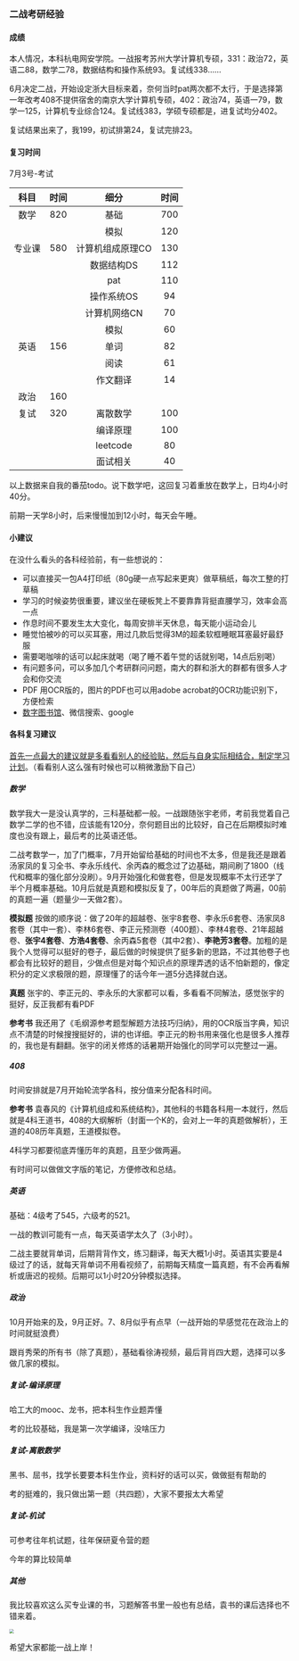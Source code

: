 ### 二战考研经验

#### 成绩

本人情况，本科杭电网安学院。一战报考苏州大学计算机专硕，331：政治72，英语二88，数学二78，数据结构和操作系统93。复试线338……

6月决定二战，开始设定浙大目标来着，奈何当时pat两次都不太行，于是选择第一年改考408不提供宿舍的南京大学计算机专硕，402：政治74，英语一79，数学一125，计算机专业综合124。复试线383，学硕专硕都是，进复试均分402。

复试结果出来了，我199，初试排第24，复试完排23。

#### 复习时间

7月3号-考试

|  科目  | 时间 |       细分       | 时间 |
| :----: | :--: | :--------------: | :--: |
|  数学  | 820  |       基础       | 700  |
|        |      |       模拟       | 120  |
| 专业课 | 580  | 计算机组成原理CO | 130  |
|        |      |    数据结构DS    | 112  |
|        |      |       pat        | 110  |
|        |      |    操作系统OS    |  94  |
|        |      |   计算机网络CN   |  70  |
|        |      |       模拟       |  60  |
|  英语  | 156  |       单词       |  82  |
|        |      |       阅读       |  61  |
|        |      |     作文翻译     |  14  |
|  政治  | 160  |                  |      |
|  复试  | 320  |     离散数学     | 100  |
|        |      |     编译原理     | 100  |
|        |      |     leetcode     |  80  |
|        |      |     面试相关     |  40  |

以上数据来自我的番茄todo。说下数学吧，这回复习着重放在数学上，日均4小时40分。

前期一天学8小时，后来慢慢加到12小时，每天会午睡。

#### 小建议

在没什么看头的各科经验前，有一些想说的：

-   可以直接买一包A4打印纸（80g硬一点写起来更爽）做草稿纸，每次工整的打草稿
-   学习的时候姿势很重要，建议坐在硬板凳上不要靠靠背挺直腰学习，效率会高一点
-   作息时间不要发生太大变化，每周安排半天休息，每天能小运动会儿
-   睡觉怕被吵的可以买耳塞，用过几款后觉得3M的超柔软框睡眠耳塞最好最舒服
-   需要喝咖啡的话可以起床就喝（喝了睡不着午觉的话就别喝，14点后别喝）
-   有问题多问，可以多加几个考研群问问题，南大的群和浙大的群都有很多人才会和你交流
-   PDF 用OCR版的，图片的PDF也可以用adobe acrobat的OCR功能识别下，方便检索
-   [数字图书馆](https://b-ok.global/)、微信搜索、google

#### 各科复习建议

<u>首先一点最大的建议就是多看看别人的经验贴，然后与自身实际相结合，制定学习计划</u>。（看看别人这么强有时候也可以稍微激励下自己）

##### 数学

数学我大一是没认真学的，三科基础都一般。一战跟随张宇老师，考前我觉着自己数学二学的也不错，应该能有120分，奈何题目出的比较好，自己在后期模拟时难度也没有跟上，最后考的比英语还低。

二战考数学一，加了门概率，7月开始留给基础的时间也不太多，但是我还是跟着汤家凤的复习全书、李永乐线代、余丙森的概念过了边基础，期间刷了1800（线代和概率的强化部分没刷）。9月开始强化和做套卷，但是发现概率不太行还学了半个月概率基础。10月后就是真题和模拟反复了，00年后的真题做了两遍，00前的真题一遍（题量少一天做2套）。

**模拟题** 按做的顺序说：做了20年的超越卷、张宇8套卷、李永乐6套卷、汤家凤8套卷（其中一套）、李林6套卷、李正元预测卷（400题）、李林4套卷、21年超越卷、**张宇4套卷**、**方浩4套卷**、余丙森5套卷（其中2套）、**李艳芳3套卷**。加粗的是我个人觉得可以挺好的卷子，最后做的时候提供了挺多新的思路，不过其他卷子也都会有比较好的题目，少做点但是对每个知识点的原理弄透的话不怕新题的，像定积分的定义求极限的题，原理懂了的话今年一道5分选择就白送。

**真题** 张宇的、李正元的、李永乐的大家都可以看，多看看不同解法，感觉张宇的挺好，反正我都有看PDF

**参考书** 我还用了《毛纲源参考题型解题方法技巧归纳》，用的OCR版当字典，知识点不清楚的时候搜搜挺好的，讲的也详细。李正元的粉书用来强化也是很多人推荐的，我也是有翻翻。张宇的闭关修炼的话暑期开始强化的同学可以完整过一遍。

##### 408

时间安排就是7月开始轮流学各科，按分值来分配各科时间。

**参考书** 袁春风的《计算机组成和系统结构》，其他科的书籍各科用一本就行，然后就是4科王道书，408的大纲解析（封面一个K的，会对上一年的真题做解析），王道的408历年真题，王道模拟卷。

4科学习都要彻底弄懂历年的真题，且至少做两遍。

有时间可以做做文字版的笔记，方便修改和总结。

##### 英语

基础：4级考了545，六级考的521。

一战的教训可能有一点，每天英语学太久了（3小时）。

二战主要就背单词，后期背背作文，练习翻译，每天大概1小时。英语其实要是4级过了的话，就每天背单词不用看视频了，前期每天精度一篇真题，有不会再看解析或唐迟的视频。后期可以1小时20分钟模拟选择。

##### 政治

10月开始来的及，9月正好。7、8月似乎有点早（一战开始的早感觉花在政治上的时间就挺浪费）

跟肖秀荣的所有书（除了真题），基础看徐涛视频，最后背肖四大题，选择可以多做几家的模拟。

##### 复试-编译原理

哈工大的mooc、龙书，把本科生作业题弄懂

考的比较基础，我是第一次学编译，没啥压力

##### 复试-离散数学

黑书、屈书，找学长要要本科生作业，资料好的话可以买，做做挺有帮助的

考的挺难的，我只做出第一题（共四题），大家不要报太大希望

##### 复试-机试

可参考往年机试题，往年保研夏令营的题

今年的算比较简单

##### 其他

我比较喜欢这么买专业课的书，习题解答书里一般也有总结，袁书的课后选择也不错来着。

<img src="https://tva1.sinaimg.cn/large/008eGmZEly1gpd888hww1j30u0140kjz.jpg"  style="zoom: 50%;" />

希望大家都能一战上岸！